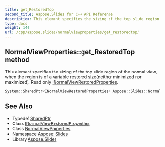 ```yaml
---
title: get_RestoredTop
second_title: Aspose.Slides for C++ API Reference
description: This element specifies the sizing of the top slide region of the normal view, when the region is of a variable restored size(neither minimized nor maximized). Read only INormalViewRestoredProperties.
type: docs
weight: 144
url: /cpp/aspose.slides/normalviewproperties/get_restoredtop/
---
```

## NormalViewProperties::get_RestoredTop method


This element specifies the sizing of the top slide region of the normal view, when the region is of a variable restored size(neither minimized nor maximized). Read only [INormalViewRestoredProperties](../../inormalviewrestoredproperties/).

```cpp
System::SharedPtr<INormalViewRestoredProperties> Aspose::Slides::NormalViewProperties::get_RestoredTop() override
```

## See Also

* Typedef [SharedPtr](../../../system/sharedptr/)
* Class [INormalViewRestoredProperties](../../inormalviewrestoredproperties/)
* Class [NormalViewProperties](../)
* Namespace [Aspose::Slides](../../)
* Library [Aspose.Slides](../../../)
